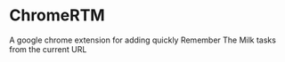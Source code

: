 ChromeRTM
=========

A google chrome extension for adding quickly Remember The Milk tasks from the current URL

